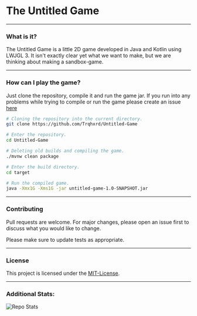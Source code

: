 # The Untitled Game
___
### What is it?
The Untitled Game is a little 2D game developed in Java and Kotlin using LWJGL 3.
It isn't exactly clear yet what we want to make, but we are thinking about making a sandbox-game.
___
### How can I play the game?
Just clone the repository, compile it and run the game jar. If you run into any problems while trying to compile or run the game please create an issue [here](https://github.com/Trqhxrd/Untitled-Game/issues)

```bash
# Cloning the repository into the current directory.
git clone https://github.com/Trqhxrd/Untitled-Game

# Enter the repository.
cd Untitled-Game

# Deleting old builds and compiling the game.
./mvnw clean package

# Enter the build directory.
cd target

# Run the compiled game.
java -Xmx1G -Xms1G -jar untitled-game-1.0-SNAPSHOT.jar
```
___
### Contributing
Pull requests are welcome. For major changes, please open an issue first to discuss what you would like to change.

Please make sure to update tests as appropriate.
___
### License
This project is licensed under the [MIT-License](https://choosealicense.com/licenses/mit/).
___
### Additional Stats:

![Repo Stats](https://github-readme-stats.vercel.app/api/pin/?username=Trqhxrd&repo=Untitled-Game)
